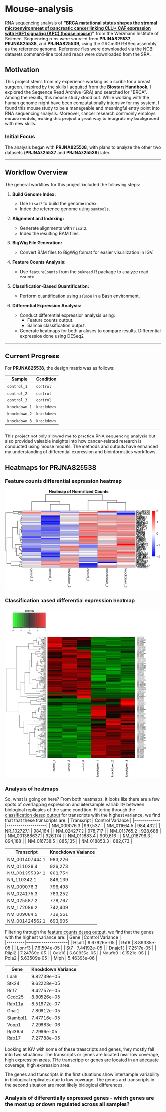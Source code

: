 # Mouse-analysis

RNA sequencing analysis of **"[BRCA mutational status shapes the stromal microenvironment of pancreatic cancer linking CLU+ CAF expression with HSF1 signaling (KPC) (house mouse)](https://pmc.ncbi.nlm.nih.gov/articles/PMC9622893/)"** from the Weizmann Institute of Science. Sequencing runs were sourced from **PRJNA825537**, **PRJNA825538**, and **PRJNA825539**, using the GRCm39 RefSeq assembly as the reference genome. Reference files were downloaded via the NCBI datasets command-line tool and reads were downloaded from the SRA.

## Motivation

This project stems from my experience working as a scribe for a breast surgeon. Inspired by the skills I acquired from the **Biostars Handbook**, I explored the Sequence Read Archive (SRA) and searched for "BRCA". Among the results, this mouse study stood out. While working with the human genome might have been computationally intensive for my system, I found this mouse study to be a manageable and meaningful entry point into RNA sequencing analysis. Moreover, cancer research commonly employs mouse models, making this project a great way to integrate my background with new skills.

### Initial Focus

The analysis began with **PRJNA825538**, with plans to analyze the other two datasets (**PRJNA825537** and **PRJNA825539**) later.

---

## Workflow Overview

The general workflow for this project included the following steps:

1. **Build Genome Index:**
   - Use `hisat2` to build the genome index.
   - Index the reference genome using `samtools`.

2. **Alignment and Indexing:**
   - Generate alignments with `hisat2`.
   - Index the resulting BAM files.

3. **BigWig File Generation:**
   - Convert BAM files to BigWig format for easier visualization in IGV.

4. **Feature Counts Analysis:**
   - Use `featureCounts` from the `subread` R package to analyze read counts.

5. **Classification-Based Quantification:**
   - Perform quantification using `salmon` in a Bash environment.

6. **Differential Expression Analysis:**
   - Conduct differential expression analysis using:
     - Feature counts output.
     - Salmon classification output.
   - Generate heatmaps for both analyses to compare results. Differential expression done using DESeq2. 

---

## Current Progress

For **PRJNA825538**, the design matrix was as follows:

| Sample         | Condition    |
|----------------|--------------|
| `control_1`    | `control`    |
| `control_2`    | `control`    |
| `control_3`    | `control`    |
| `knockdown_1`  | `knockdown`  |
| `knockdown_2`  | `knockdown`  |
| `knockdown_3`  | `knockdown`  |

---

This project not only allowed me to practice RNA sequencing analysis but also provided valuable insights into how cancer-related research is conducted using mouse models. The methods and outputs have enhanced my understanding of differential expression and bioinformatics workflows.

## Heatmaps for PRJNA825538
### Feature counts differential expression heatmap
![Heatmap for feature counts](featureresultsPRJNA825538/FeaturecountsHeatmap-1.png)
### Classification based differential expression heatmap
![Heatmap for classification based method](classificationresultsPRJNA825538/classification_heatmap-1.png)
### Analysis of heatmaps
So, what is going on here? From both heatmaps, it looks like there are a few spots of overlapping expression and intersample variability between biological replicates of the same condition. Filtering through the [classification deseq output](classificationresultsPRJNA825538/classification_method.csv) for transcripts with the highest variance, we find that that these transcripts are: 
| Transcript        | Control Variance   |
|-------------|--------------------|
| NM_009076.3 | 997,537            |
| NM_011664.5 | 984,432            |
| NR_102727.1 | 984,164            |
| NM_024277.2 | 978,717            |
| NM_013765.2 | 928,688            |
| NM_001368637.1 | 926,174         |
| NM_019883.4 | 909,616            |
| NM_018796.3 | 894,188            |
| NM_016738.5 | 885,135            |
| NM_018853.3 | 882,073            |

| Transcript          | Knockdown Variance   |
|---------------|----------------------|
| NM_001407444.1 | 983,226              |
| NM_011029.4    | 926,273              |
| NM_001355384.1 | 862,754              |
| NR_110342.1    | 846,139              |
| NM_009076.3    | 796,498              |
| NM_024175.3    | 783,252              |
| NM_025587.2    | 778,767              |
| NM_172086.2    | 742,409              |
| NM_009084.5    | 719,561              |
| NM_001424562.1 | 693,605              |


Filtering through the [feature counts deseq output](featureresultsPRJNA825538/normalized_counts.csv), we find that the genes with the highest variance are: 
| Gene    | Control Variance    |  
|---------|---------------------|
| Hsdl1   | 9.67926e-05         |
| Rnf6    | 8.89335e-05         |
| Lonrf3  | 7.61594e-05         |
| St7     | 7.44192e-05         |
| Dnajc13 | 7.2517e-05          |
| Rilpl2  | 7.24769e-05         |
| Cdk16   | 6.60855e-05         |
| Ndufb9  | 6.1521e-05          |
| Pola2   | 5.63509e-05         |
| Mlph    | 5.46395e-06         |

| Gene    | Knockdown Variance   |
|---------|----------------------|
| Ldah    | 9.82739e-05          |
| Stk24   | 9.62228e-05          |
| Rnf7    | 9.42757e-05          |
| Ccdc25  | 8.80526e-05          |
| Rab11a  | 8.51672e-07          |
| Gnai1   | 7.80612e-05          |
| Stambpl1| 7.47716e-05          |
| Vopp1   | 7.29683e-06          |
| Rpl36al | 7.2966e-05           |
| Rab17   | 7.27788e-05          |


Looking at IGV with some of these transcripts and genes, they mostly fall into two situations: 
The transcripts or genes are located near low coverage, high expression areas. 
THe transcripts or genes are located in an adequate coverage, high expression area. 

The genes and transcripts in the first situations show intersample variability in biological replicates due to low coverage. The genes and transcripts in the second situation are most likely biological differences. 

### Analysis of differentially expressed genes - which genes are the most up or down regulated across all samples? 

